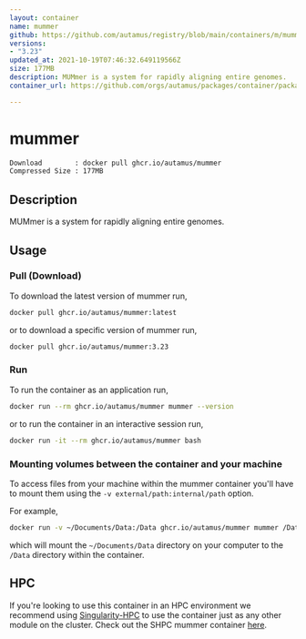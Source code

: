 ```yaml
---
layout: container
name: mummer
github: https://github.com/autamus/registry/blob/main/containers/m/mummer/spack.yaml
versions:
- "3.23"
updated_at: 2021-10-19T07:46:32.649119566Z
size: 177MB
description: MUMmer is a system for rapidly aligning entire genomes.
container_url: https://github.com/orgs/autamus/packages/container/package/mummer

---
```

# mummer
```bash 
Download        : docker pull ghcr.io/autamus/mummer
Compressed Size : 177MB
```

## Description
MUMmer is a system for rapidly aligning entire genomes.

## Usage
### Pull (Download)
To download the latest version of mummer run,

```bash
docker pull ghcr.io/autamus/mummer:latest
```

or to download a specific version of mummer run,

```bash
docker pull ghcr.io/autamus/mummer:3.23
```
### Run
To run the container as an application run,
```bash
docker run --rm ghcr.io/autamus/mummer mummer --version
```

or to run the container in an interactive session run,
```bash
docker run -it --rm ghcr.io/autamus/mummer bash
```

### Mounting volumes between the container and your machine
To access files from your machine within the mummer container you'll have to mount them using the `-v external/path:internal/path` option.

For example,
```bash
docker run -v ~/Documents/Data:/Data ghcr.io/autamus/mummer mummer /Data/myData.csv
```
which will mount the `~/Documents/Data` directory on your computer to the `/Data` directory within the container.

## HPC
If you're looking to use this container in an HPC environment we recommend using [Singularity-HPC](https://singularity-hpc.readthedocs.io) to use the container just as any other module on the cluster. Check out the SHPC mummer container [here](https://singularityhub.github.io/singularity-hpc/r/ghcr.io-autamus-mummer/).